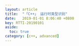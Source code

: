 ```yaml
---
layout: article
title:  "「C++」 运行时类型识别"
date:   2019-01-01 8:06:40 +0800
key: RTTI-20190101
aside:
  toc: true
category: [c++, advanced]
---
```

